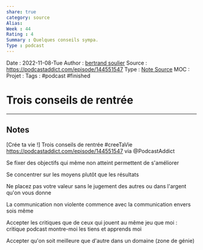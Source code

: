 ```yaml
---
share: true 
category: source
Alias:
Week : 44
Rating : 4
Summary : Quelques conseils sympa.
Type : podcast
---
```

Date : 2022-11-08-Tue
Author : [bertrand soulier](bertrand%20soulier.md)
Source : https://podcastaddict.com/episode/144551547 
Type : [Note Source](Note%20Source)
MOC :
Projet : 
Tags : #podcast #finished 

# Trois conseils de rentrée


***

## Notes

[Crée ta vie !] Trois conseils de rentrée #creeTaVie 
https://podcastaddict.com/episode/144551547 via @PodcastAddict

Se fixer des objectifs qui même non atteint permettent de s'améliorer

Se concentrer sur les moyens plutôt que les résultats

Ne placez pas votre valeur sans le jugement des autres ou dans l'argent qu'on vous donne 

La communication non violente commence avec la communication envers sois même 

Accepter les critiques que de ceux qui jouent au même jeu que moi : critique podcast montre-moi les tiens et apprends moi 

Accepter qu'on soit meilleure que d'autre dans un domaine (zone de génie)

